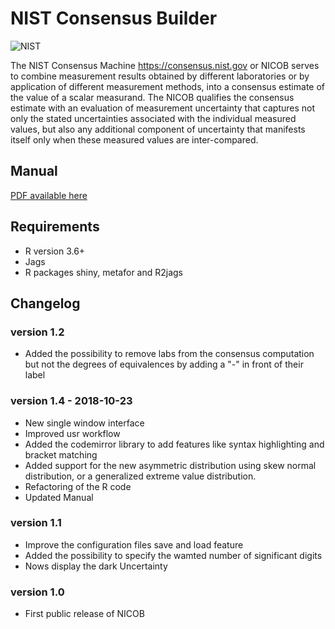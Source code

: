 # NIST Consensus Builder
![NIST](https://nccoe.nist.gov/sites/all/themes/custom/nccoe2x/asset/img/NIST_logo.svg)

 The NIST Consensus Machine https://consensus.nist.gov  or NICOB
 serves to combine measurement results obtained by different laboratories or by application of different measurement methods, into a consensus estimate of the value of a scalar measurand. The NICOB qualifies the consensus estimate with an evaluation of measurement uncertainty that captures not only the stated uncertainties associated with the individual measured values, but also any additional component of uncertainty that manifests itself only when these measured values are inter-compared.


## Manual
[PDF available here](https://consensus.nist.gov/NISTConsensusBuilder-UserManual.pdf)

## Requirements
* R version 3.6+
* Jags
* R packages shiny, metafor and R2jags

## Changelog
### version 1.2
 - Added the possibility to remove labs from the consensus computation but not the degrees of equivalences by adding a "-" in front of their label

### version 1.4 - 2018-10-23
  - New single window interface
  - Improved usr workflow
  - Added the codemirror library to add features like syntax highlighting and bracket matching  
  - Added support for the new asymmetric distribution using skew normal distribution, or a generalized extreme value distribution.
  - Refactoring of the R code
  - Updated Manual

### version 1.1
  - Improve the configuration files save and load feature
  - Added the possibility to specify the wamted number of significant digits
  - Nows display the dark Uncertainty
  
### version 1.0
  - First public release of NICOB
